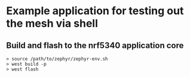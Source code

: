 # Example application for testing out the mesh via shell

## Build and flash to the nrf5340 application core

```
> source /path/to/zephyr/zephyr-env.sh
> west build -p
> west flash
```
